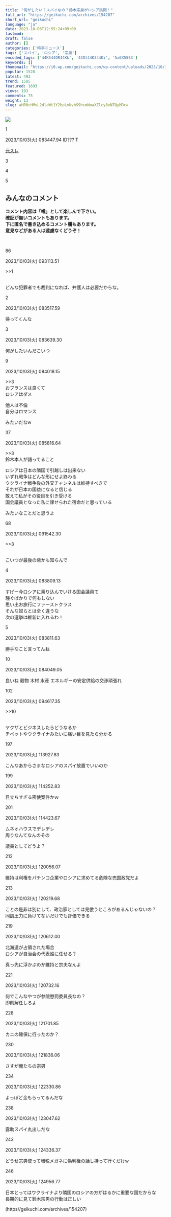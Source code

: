 ```yaml
---
title: "何がしたい？スパイなの？鈴木宗男がロシア訪問！"
full_url: "https://geikuchi.com/archives/154207"
short_url: "geikuchi"
language: "ja"
date: 2023-10-03T12:55:24+09:00
lastmod: 
draft: false
author: []
categories: ['時事ニュース']
tags: ['スパイ', 'ロシア', '宗男']
encoded_tags: ['44K544OR44Kk', '44Ot44K344Ki', '5a6X55S3']
keywords: []
thumbnail: "https://i0.wp.com/geikuchi.com/wp-content/uploads/2023/10/img_7068fda1f33a1246bd4d1e71ea1c3c12176178.jpg?fit=1280%2C720&ssl=1"
popular: 1528
latest: 493
trend: 1585
featured: 1693
views: 193
comments: 75
weight: 13
slug: aHR0cHMvL2dlaWt1Y2hpLmNvbS9hcmNoaXZlcy8xNTQyMDc=
---
```


![](https://i0.wp.com/geikuchi.com/wp-content/uploads/2023/10/img_7068fda1f33a1246bd4d1e71ea1c3c12176178.jpg?fit=1280%2C720&ssl=1)

<div><p class='t_h'><p>1 <p> 2023/10/03(火) 083447.94 ID??? T</p></p></p> <p> </p> <p><a rel='noopener' target='_blank' href='https//talk.jp/boards/newsplus/1696289687'>元スレ</a></p> <p class='text-mobile'> 3 <br> </p> <p class='text-mobile'> 4 <br> </p> <p class='text-mobile'> 5 <br> </p> <h2>みんなのコメント</h2> <strong><p>コメント内容は「噂」として楽しんで下さい。<br> 確証が無いコメントもあります。<br> 下に匿名で書き込めるコメント欄もあります。<br> 意見などがある人は遠慮なくどうぞ！<br></p></strong> <br><p></p> <p class='t_h t_i'><p>86 <p> 2023/10/03(火) 093113.51 </p></p></p> <p class='t_b t_i'><p> <p class='anchor'>>>1</p><br> どんな犯罪者でも裁判になれば、弁護人は必要だからな。 </p></p> <p> </p> <p class='t_h'><p>2 <p> 2023/10/03(火) 083517.59 </p></p></p> <p class='t_b'><p> 帰ってくんな </p></p> <p> </p> <p class='t_h'><p>3 <p> 2023/10/03(火) 083639.30 </p></p></p> <p class='t_b'><p> 何がしたいんだこいつ </p></p> <p> </p> <p class='t_h t_i'><p>9 <p> 2023/10/03(火) 084018.15 </p></p></p> <p> >>3<br> おフランスは良くて<br> ロシアはダメ </p> <p>他人は不倫<br> 自分はロマンス</p> <p>みたいだなw</p> <p> </p> <p class='t_h t_i'><p>37 <p> 2023/10/03(火) 085816.64 </p></p></p> <p> >>3<br> 鈴木本人が語ってること </p> <p>ロシアは日本の隣国で引越しは出来ない<br> いずれ戦争はどんな形にせよ終わる<br> ウクライナ戦争後の外交チャンネルは維持すべきで<br> それが日本の国益になると信じる<br> 敢えて私がその役目を引き受ける<br> 国会議員となった私に課せられた宿命だと思っている</p> <p>みたいなことだと思うよ</p> <p> </p> <p class='t_h t_i'><p>68 <p> 2023/10/03(火) 091542.30 </p></p></p> <p class='t_b t_i'><p> <p class='anchor'>>>3</p><br> こいつが最後の砦かも知らんで </p></p> <p> </p> <p class='t_h'><p>4 <p> 2023/10/03(火) 083809.13 </p></p></p> <p class='t_b'><p> すげー今ロシアに乗り込んでいける国会議員て<br> 騒ぐばかりで何もしない<br> 思い出お旅行にファーストクラス<br> そんな奴らとは全く違うな<br> 次の選挙は維新に入れるわ！ </p></p> <p> </p> <p class='t_h'><p>5 <p> 2023/10/03(火) 083811.63 </p></p></p> <p class='t_b'><p> 勝手なこと言ってんね </p></p> <p> </p> <p class='t_h'><p>10 <p> 2023/10/03(火) 084049.05 </p></p></p> <p class='t_b'><p> 良いね 穀物 木材 水産 エネルギーの安定供給の交渉頑張れ </p></p> <p> </p> <p class='t_h t_i'><p>102 <p> 2023/10/03(火) 094617.35 </p></p></p> <p class='t_b t_i'><p> <p class='anchor'>>>10</p><br> ヤクザとビジネスしたらどうなるか<br> チベットやウクライナみたいに痛い目を見たら分かる </p></p> <p> </p> <p class='t_h'><p>197 <p> 2023/10/03(火) 113927.83 </p></p></p> <p class='t_b'><p> こんなあからさまなロシアのスパイ放置でいいのか </p></p> <p> </p> <p class='t_h'><p>199 <p> 2023/10/03(火) 114252.83 </p></p></p> <p class='t_b'><p> 目立ちすぎる密使案件かｗ </p></p> <p> </p> <p class='t_h'><p>201 <p> 2023/10/03(火) 114423.67 </p></p></p> <p> ムネオハウスでデレデレ<br> 周りなんてなんのその </p> <p>議員としてどうよ？</p> <p> </p> <p class='t_h'><p>212 <p> 2023/10/03(火) 120056.07 </p></p></p> <p class='t_b'><p> 維持は利権をパチンコ企業やロシアに求めてる危険な売国政党だよ </p></p> <p> </p> <p class='t_h'><p>213 <p> 2023/10/03(火) 120219.68 </p></p></p> <p class='t_b'><p> ことの是非は別にして、政治家としては見倣うところがあるんじゃないの？<br> 同調圧力に負けてないだけでも評価できる </p></p> <p> </p> <p class='t_h'><p>219 <p> 2023/10/03(火) 120612.00 </p></p></p> <p> 北海道が占領された場合<br> ロシアが自治会の代表誰に任せる？ </p> <p>真っ先に浮かぶのか維持と宗夫なんよ</p> <p> </p> <p class='t_h'><p>221 <p> 2023/10/03(火) 120732.16 </p></p></p> <p class='t_b'><p> 何でこんなやつが参院懲罰委員長なの？<br> 即刻解任しろよ </p></p> <p> </p> <p class='t_h'><p>228 <p> 2023/10/03(火) 121701.85 </p></p></p> <p class='t_b'><p> カニの確保に行ったのか？ </p></p> <p> </p> <p class='t_h'><p>230 <p> 2023/10/03(火) 121836.06 </p></p></p> <p class='t_b'><p> さすが俺たちの宗男 </p></p> <p> </p> <p class='t_h'><p>234 <p> 2023/10/03(火) 122330.86 </p></p></p> <p class='t_b'><p> よっぽど金もらってるんだな </p></p> <p> </p> <p class='t_h'><p>238 <p> 2023/10/03(火) 123047.62 </p></p></p> <p class='t_b'><p> 露助スパイ丸出しだな<br> </p></p> <p> </p> <p class='t_h'><p>243 <p> 2023/10/03(火) 124336.37 </p></p></p> <p class='t_b'><p> どうせ宗男使って増税メガネに偽利権の話し持って行くだけw </p></p> <p> </p> <p class='t_h'><p>246 <p> 2023/10/03(火) 124956.77 </p></p></p> <p class='t_b'><p> 日本とってはウクライナより隣国のロシアの方がはるかに重要な国だからな<br> 長期的に見て鈴木宗男の行動は正しい<br> </p></p> <p> </p> </div>

(https//geikuchi.com/archives/154207)
